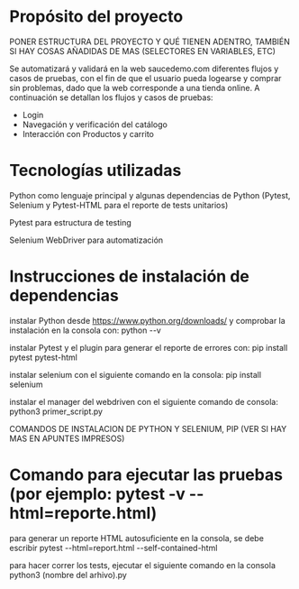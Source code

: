 # Propósito del proyecto

PONER ESTRUCTURA DEL PROYECTO Y QUÉ TIENEN ADENTRO, TAMBIÉN SI HAY COSAS AÑADIDAS DE MAS (SELECTORES EN VARIABLES, ETC)
 
Se automatizará y validará en la web saucedemo.com diferentes flujos y casos de pruebas, con el fin de que el usuario pueda logearse y comprar sin problemas, dado que la web corresponde a una tienda online. A continuación se detallan los flujos y casos de pruebas: 
- Login
- Navegación y verificación del catálogo 
- Interacción con Productos y carrito



# Tecnologías utilizadas

Python como lenguaje principal y algunas dependencias de Python (Pytest, Selenium y Pytest-HTML para el reporte de tests unitarios)

Pytest para estructura de testing

Selenium WebDriver para automatización


# Instrucciones de instalación de dependencias

instalar Python desde https://www.python.org/downloads/ y comprobar la instalación en la consola con: python --v 

instalar Pytest y el plugin para generar el reporte de errores con: pip install pytest pytest-html 

instalar selenium con el siguiente comando en la consola: pip install selenium

instalar el manager del webdriven con el siguiente comando de consola: python3 primer_script.py

COMANDOS DE INSTALACION DE PYTHON Y SELENIUM, PIP (VER SI HAY MAS EN APUNTES IMPRESOS)

# Comando para ejecutar las pruebas (por ejemplo: pytest -v --html=reporte.html)


para generar un reporte HTML autosuficiente en la consola, se debe escribir pytest --html=report.html --self-contained-html 


para hacer correr los tests, ejecutar el siguiente comando en la consola python3 (nombre del arhivo).py